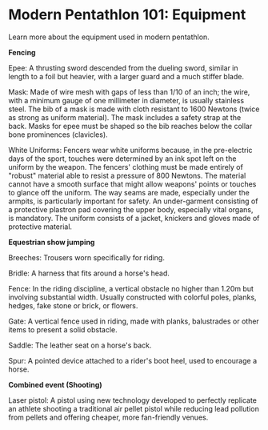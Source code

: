 Modern Pentathlon 101: Equipment
================================

Learn more about the equipment used in modern pentathlon.

**Fencing**

Epee: A thrusting sword descended from the dueling sword, similar in length to a foil but heavier, with a larger guard and a much stiffer blade.

Mask: Made of wire mesh with gaps of less than 1/10 of an inch; the wire, with a minimum gauge of one millimeter in diameter, is usually stainless steel. The bib of a mask is made with cloth resistant to 1600 Newtons (twice as strong as uniform material). The mask includes a safety strap at the back. Masks for epee must be shaped so the bib reaches below the collar bone prominences (clavicles).

White Uniforms: Fencers wear white uniforms because, in the pre-electric days of the sport, touches were determined by an ink spot left on the uniform by the weapon. The fencers' clothing must be made entirely of "robust" material able to resist a pressure of 800 Newtons. The material cannot have a smooth surface that might allow weapons' points or touches to glance off the uniform. The way seams are made, especially under the armpits, is particularly important for safety. An under-garment consisting of a protective plastron pad covering the upper body, especially vital organs, is mandatory. The uniform consists of a jacket, knickers and gloves made of protective material.

**Equestrian show jumping**

Breeches: Trousers worn specifically for riding.

Bridle: A harness that fits around a horse's head.

Fence: In the riding discipline, a vertical obstacle no higher than 1.20m but involving substantial width. Usually constructed with colorful poles, planks, hedges, fake stone or brick, or flowers.

Gate: A vertical fence used in riding, made with planks, balustrades or other items to present a solid obstacle.

Saddle: The leather seat on a horse's back.

Spur: A pointed device attached to a rider's boot heel, used to encourage a horse.

**Combined event (Shooting)**

Laser pistol: A pistol using new technology developed to perfectly replicate an athlete shooting a traditional air pellet pistol while reducing lead pollution from pellets and offering cheaper, more fan-friendly venues.


